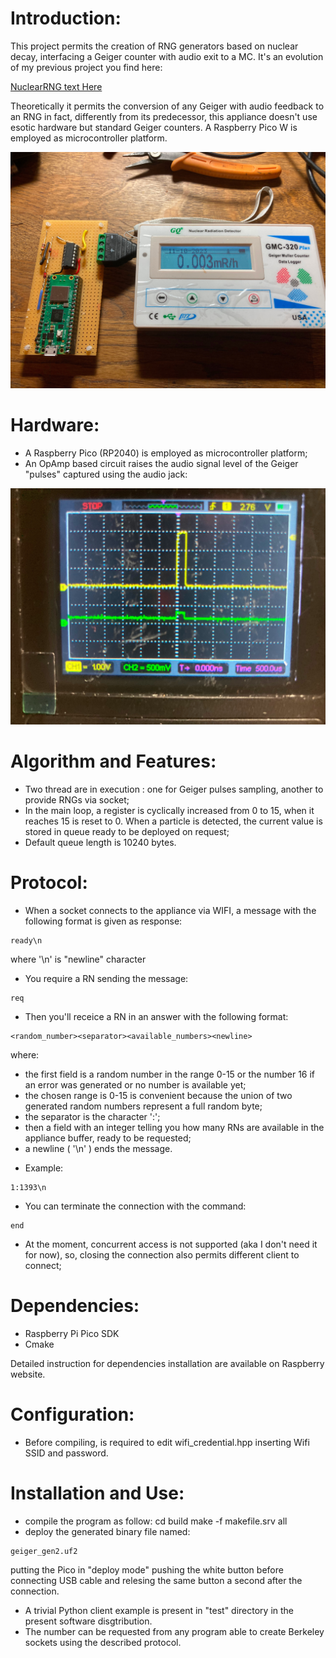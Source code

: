 Introduction:
=============

This project permits the creation of RNG generators based on nuclear decay,  interfacing  a Geiger counter with audio exit to a MC. It's an evolution of my previous project you find here:

[NuclearRNG text Here](https://github.com/gbonacini/nuclear_random_number_generator)

Theoretically it permits the conversion of any Geiger with audio feedback to an RNG in fact, differently from its predecessor, this appliance doesn't use esotic hardware but standard Geiger counters. A Raspberry Pico W is employed as microcontroller platform.

![alt text](./screenshots/appliance.jpg "Appliance")

Hardware:
=========

* A Raspberry Pico (RP2040) is employed as microcontroller platform;
* An OpAmp based circuit raises the audio signal level of the Geiger "pulses" captured using the audio jack:

![alt text](./screenshots/ampl.jpg "Amplifier")

Algorithm and Features:
=======================

* Two thread are in execution : one for Geiger pulses sampling, another to provide RNGs via socket;
* In the main loop, a register is cyclically increased from 0 to 15, when it reaches 15 is reset to 0. When a particle is detected, the current value is stored in queue ready to be deployed on request;
* Default queue length is 10240 bytes.

Protocol:
=========

* When a socket connects to the appliance via WIFI, a message with the following format is given as response:
```shell
ready\n
```
<sp><sp>where '\n' is "newline" character
* You require a RN sending the message:
```shell
req
```
* Then you'll receice a RN in an answer with the following format:
```shell
<random_number><separator><available_numbers><newline>
```
   where:
  - the first field is a random number in the range 0-15 or the number 16 if an error was generated or no number is available yet;
  - the chosen range is 0-15 is convenient because the union of two generated random numbers represent a full random byte;
  - the separator is the character ':';
  - then a field with an integer telling you how many RNs are available in the appliance buffer, ready to be requested;
  - a newline ( '\n' ) ends the message.
* Example:
```shell
1:1393\n
```

* You can terminate the connection with the command:
```shell
end
```
* At the moment, concurrent access is not supported (aka I don't need it for now), so, closing the connection also permits different client to connect;

Dependencies:
=============

* Raspberry Pi Pico SDK
* Cmake

Detailed instruction for dependencies installation are available on Raspberry website.

Configuration:
==============

* Before compiling, is required to edit wifi_credential.hpp inserting Wifi SSID and password.

Installation and Use:
=====================

- compile the program as follow:
  cd build
  make -f makefile.srv all
- deploy the generated binary file named:
```shell
geiger_gen2.uf2 
```
  putting the Pico in "deploy mode" pushing the white button before connecting USB cable and relesing the same button a second after the connection.
- A trivial Python client example is present in "test" directory in the present software disgtribution.
- The number can be requested from any program able to create Berkeley sockets using the described protocol.
